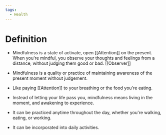 ```yaml
---
tags:
  - Health
---
```

# Definition

- Mindfulness is a state of activate, open [[Attention]] on the present. When you're mindful, you observe your thoughts and feelings from a distance, without judging them good or bad. [[Observer]]
- Mindfulness is a quality or practice of maintaining awareness of the present moment without judgement.
- Like paying [[Attention]] to your breathing or the food you're eating.

- Instead of letting your life pass you, mindfulness means living in the moment, and awakening to experience.
- It can be practiced anytime throughout the day, whether you're walking, eating, or working.
- It can be incorporated into daily activities.